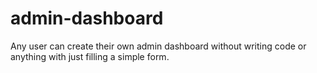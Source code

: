 # admin-dashboard
Any user can create their own admin dashboard without writing code or anything with just filling a simple form. 

